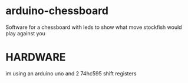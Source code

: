 # arduino-chessboard
Software for a chessboard with leds to show what move stockfish would play against you
# HARDWARE
im using an arduino uno and 2 74hc595 shift registers
